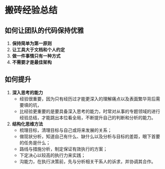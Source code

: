 # 搬砖经验总结

## 如何让团队的代码保持优雅

1. **保持简单为第一原则**
2. **让工具大于文档和个人约定**
3. **做一件事情只有一种方式**
4. **不需要才是最佳架构**

## 如何提升

1. **深入思考的能力**
   * 经验很重要，因为只有经历过才能更深入的理解痛点以及表面繁华背后需要填的坑，
   * 比经验更重要的是要具备深入思考的能力，时常对从事的专题领域的进行经验总结，才能跳出本位看全局，不断提升自己的判断和分析的能力。
2. **结构化思维方法**
   * 梳理目标，清理目标与自己或将来发展的关系；
   * 做现状分析，知道自己有什么、缺什么以及分析与目标的差距，眼下首要的任务是什么；
   * 路线与措施分析，制定保证有效执行的方案；
   * 下定决心以较高的执行力来实践；
   * 沟能力，在执行决策前，先与分析相关干系人的诉求，并协调其合作。

